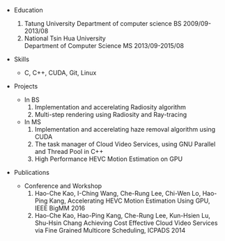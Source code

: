 * Education
  1. Tatung University
     Department of computer science
     BS 2009/09-2013/08
  2. National Tsin Hua University  
     Department of Computer Science
     MS 2013/09-2015/08
       
* Skills
  - C, C++, CUDA, Git, Linux

* Projects
  - In BS
    1. Implementation and accerelating Radiosity algorithm 
	2. Multi-step rendering using Radiosity and Ray-tracing
  - In MS
    1. Implementation and accerelating haze removal algorithm using CUDA
	2. The task manager of Cloud Video Services, using GNU Parallel and Thread Pool in C++
	3. High Performance HEVC Motion Estimation on GPU
	
* Publications
  - Conference and Workshop
    1. Hao-Che Kao, I-Ching Wang, Che-Rung Lee, Chi-Wen Lo, Hao-Ping Kang, Accelerating HEVC Motion Estimation Using GPU, IEEE BigMM 2016
    2. Hao-Che Kao, Hao-Ping Kang, Che-Rung Lee, Kun-Hsien Lu, Shu-Hsin Chang Achieving Cost Effective Cloud Video Services via Fine Grained Multicore Scheduling, ICPADS 2014